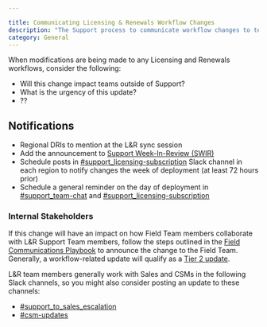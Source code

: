 ```yaml
---

title: Communicating Licensing & Renewals Workflow Changes
description: "The Support process to communicate workflow changes to team members"
category: General
---
```




When modifications are being made to any Licensing and Renewals workflows, consider the following:

- Will this change impact teams outside of Support?
- What is the urgency of this update?
- ??

## Notifications

- Regional DRIs to mention at the L&R sync session
- Add the announcement to [Support Week-In-Review (SWIR)](https://about.gitlab.com/handbook/support/#support-week-in-review)
- Schedule posts in [#support_licensing-subscription](https://gitlab.slack.com/archives/C018C623KBJ) Slack channel
in each region to notify changes the week of deployment (at least 72 hours prior)
- Schedule a general reminder on the day of deployment in [#support_team-chat](https://gitlab.slack.com/archives/CCBJYEWAW) and [#support_licensing-subscription](https://gitlab.slack.com/archives/C018C623KBJ)

### Internal Stakeholders

If this change will have an impact on how Field Team members collaborate with L&R
Support Team members, follow the steps outlined in the [Field Communications Playbook](https://about.gitlab.com/handbook/sales/field-communications/#field-communications-playbook)
to announce the change to the Field Team. Generally, a workflow-related update will qualify as a [Tier 2 update](https://about.gitlab.com/handbook/sales/field-communications/#tier-2-update).

L&R team members generally work with Sales and CSMs in the following Slack channels, so you might also
consider posting an update to these channels:

- [#support_to_sales_escalation](https://gitlab.slack.com/archives/C011JT165J5)
- [#csm-updates](https://gitlab.slack.com/archives/C01QETPR7B6)
